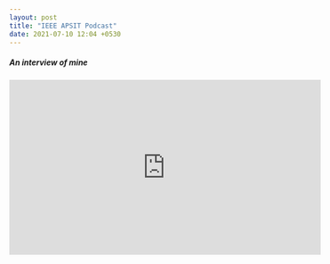 ```yaml
---
layout: post
title: "IEEE APSIT Podcast"
date: 2021-07-10 12:04 +0530
---
```


##### An interview of mine #####

<iframe width="560" height="315" src="https://www.youtube.com/embed/89rDFP2RFZM?si=9kRaLWDx5t0OpoUi" title="YouTube video player" frameborder="0" allow="accelerometer; autoplay; clipboard-write; encrypted-media; gyroscope; picture-in-picture; web-share" allowfullscreen></iframe>
